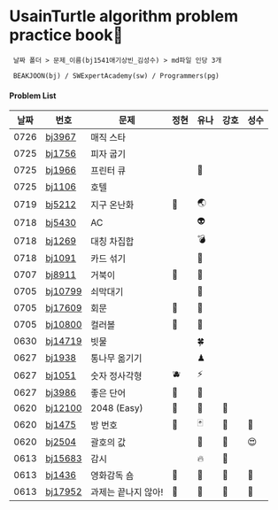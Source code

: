 # UsainTurtle algorithm problem practice book📝

```
 날짜 폴더 > 문제_이름(bj1541애기상빈_김성수) > md파일 인당 3개

 BEAKJOON(bj) / SWExpertAcademy(sw) / Programmers(pg)
```

#### Problem List

| 날짜 | 번호                                             | 문제                  | 정현 | 유나 | 강호 | 성수 |
| ---- | ------------------------------------------------ | ------------------| ---- | ---- | ---- | ---- |
| 0726 | [bj3967](https://www.acmicpc.net/problem/3967)   | 매직 스타       |      |    |      |      |
| 0725 | [bj1756](https://www.acmicpc.net/problem/1756)   | 피자 굽기       |      |    |      |      |
| 0725 | [bj1966](https://www.acmicpc.net/problem/1966)   | 프린터 큐          |      |   🪩  |      |      |
| 0725 | [bj1106](https://www.acmicpc.net/problem/1106)   | 호텔          |      |    |      |      |
| 0719 | [bj5212](https://www.acmicpc.net/problem/5212)   | 지구 온난화          | 🍖     | 🌏    |      |      |
| 0718 | [bj5430](https://www.acmicpc.net/problem/5430)   | AC                |      |   👽   |      |      |
| 0718 | [bj1269](https://www.acmicpc.net/problem/1269)   | 대칭 차집합          |      |   💣   |      |      |
| 0718 | [bj1091](https://www.acmicpc.net/problem/1091)   | 카드 섞기            |      |   🐬   |      |      |
| 0707 | [bj8911](https://www.acmicpc.net/problem/8911)   | 거북이              | 🥒   | 🐢   |      |      |
| 0705 | [bj10799](https://www.acmicpc.net/problem/10799) | 쇠막대기            |      | 👑   |      |      |
| 0705 | [bj17609](https://www.acmicpc.net/problem/17609) | 회문               | 🥭   | 🚧   |      |      |
| 0705 | [bj10800](https://www.acmicpc.net/problem/10800) | 컬러볼              | 🍋   | 🤢   |      |      |
| 0630 | [bj14719](https://www.acmicpc.net/problem/14719) | 빗물               |      | 🍀   |      |      |
| 0627 | [bj1938](https://www.acmicpc.net/problem/1938)   | 통나무 옮기기        |      | ♟    |      |      |
| 0627 | [bj1051](https://www.acmicpc.net/problem/1051)   | 숫자 정사각형        | 🫐   | ⚡️  |      |      |
| 0627 | [bj3986](https://www.acmicpc.net/problem/3986)   | 좋은 단어           | 🍍   | 👻   |      |      |
| 0620 | [bj12100](https://www.acmicpc.net/problem/12100) | 2048 (Easy)       | 🍈   | 🎱   | 🍗   |      |
| 0620 | [bj1475](https://www.acmicpc.net/problem/1475)   | 방 번호             | 🍓   | 🃏   | 🍗   | 🎎   |
| 0620 | [bj2504](https://www.acmicpc.net/problem/2504)   | 괄호의 값           |      | 🏁   | 🍗   | 😍   |
| 0613 | [bj15683](https://www.acmicpc.net/problem/15683) | 감시               |      | 🔥   | 🍗   |
| 0613 | [bj1436](https://www.acmicpc.net/problem/1436)   | 영화감독 숌          | 🥦   | 🍅   | 🍗   | 🔑   |
| 0613 | [bj17952](https://www.acmicpc.net/problem/17952) | 과제는 끝나지 않아!    | 🍇   | 🍉   | 🍗   | 🎈   |
